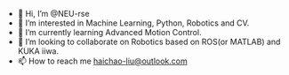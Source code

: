 - 👋 Hi, I’m @NEU-rse
- 👀 I’m interested in Machine Learning, Python, Robotics and CV.
- 🌱 I’m currently learning Advanced Motion Control.
- 💞️ I’m looking to collaborate on Robotics based on ROS(or MATLAB) and KUKA iiwa.
- 📫 How to reach me haichao-liu@outlook.com

<!---
NEU-rse/NEU-rse is a ✨ special ✨ repository because its `README.md` (this file) appears on your GitHub profile.
You can click the Preview link to take a look at your changes.
--->

